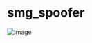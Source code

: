 # smg_spoofer

![image](https://user-images.githubusercontent.com/57631903/226284706-2c24c9e5-6612-422b-a4c9-1a66bc43bc9d.png)
